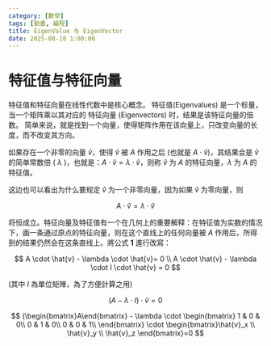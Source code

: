 ```yaml
---
category: [數學]
tags: [動畫, 編程]
title: EigenValue 与 EigenVector
date: 2025-08-10 1:00:00
---
```


<style>
  table {
    width: 100%
    }
  td {
    vertical-align: center;
    text-align: center;
  }
  table.inputT{
    margin: 10px;
    width: auto;
    margin-left: auto;
    margin-right: auto;
    border: none;
  }
  input{
    text-align: center;
    padding: 0px 10px;
  }
</style>

# 特征值与特征向量

特征值和特征向量在线性代数中是核心概念。 特征值(Eigenvalues) 是一个标量，当一个矩阵乘以其对应的 特征向量 (Eigenvectors) 时，结果是该特征向量的倍数。 简单来说，就是找到一个向量，使得矩阵作用在该向量上，只改变向量的长度，而不改变其方向。 

如果存在一个非零的向量 $\hat{v}$，使得 $\hat{v}$ 被 $A$ 作用之后 (也就是 $A \cdot \hat{v}$)，其结果会是 $\hat{v}$ 的简单常数倍 ( $\lambda$ )，也就是：$A \cdot \hat{v} = \lambda \cdot \hat{v}$，则称 $\hat{v}$ 为 $A$ 的特征向量，$\lambda$ 为 $A$ 的特征值。

这边也可以看出为什么要规定 $\hat{v}$ 为一个非零向量，因为如果 $\hat{v}$ 为零向量，则 

$$
A \cdot \hat{v} = \lambda \cdot \hat{v}
$$ 

将恒成立。特征向量及特征值有一个在几何上的重要解释：在特征值为实数的情况下，画一条通过原点的特征向量，则在这个直线上的任何向量被 $A$ 作用后，所得到的结果仍然会在这条直线上。將公式 **1** 進行改寫：

$$
A \cdot \hat{v} - \lambda \cdot \hat{v}= 0 \\
A \cdot \hat{v} - \lambda \cdot I \cdot \hat{v} = 0 
$$

(其中 $I$ 為單位矩陣，為了方便計算之用)

$$
(A - \lambda \cdot I) \cdot \hat{v} = 0
$$

$$
(\begin{bmatrix}A\end{bmatrix} - \lambda \cdot \begin{bmatrix}
 1 & 0 & 0\\
 0 & 1 & 0\\
 0 & 0 & 1\\
\end{bmatrix} \cdot \begin{bmatrix}\hat{v}_x \\ \hat{v}_y \\ \hat{v}_z \end{bmatrix}=0
$$